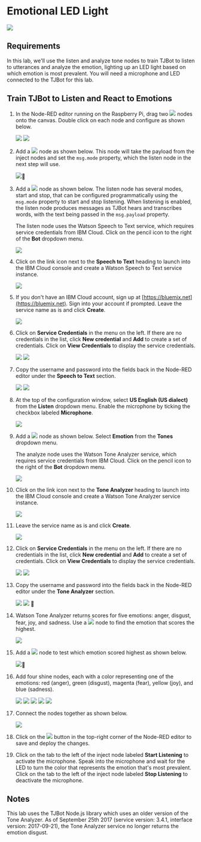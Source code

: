# Emotional LED Light

![](assets/tjbot.png)

## Requirements

In this lab, we'll use the listen and analyze tone nodes to train TJBot to listen to utterances and analyze the emotion, lighting up an LED light based on which emotion is most prevalent. You will need a microphone and LED connected to the TJBot for this lab.

## Train TJBot to Listen and React to Emotions

1. In the Node-RED editor running on the Raspberry Pi, drag two ![](assets/nodes/inject.png) nodes onto the canvas. Double click on each node and configure as shown below.

    ![](assets/1.1.png)
    ![](assets/1.2.png)    
 
2. Add a ![](assets/nodes/change.png) node as shown below. This node will take the payload from the inject nodes and set the `msg.mode` property, which the listen node in the next step will use.

    ![](assets/1.3.png)
3. Add a ![](assets/nodes/listen.png) node as shown below. The listen node has several modes, start and stop, that can be configured programmatically using the `msg.mode` property to start and stop listening. When listening is enabled, the listen node produces messages as TJBot hears and transcribes words, with the text being passed in the `msg.payload` property. 

    The listen node uses the Watson Speech to Text service, which requires service credentials from IBM Cloud. Click on the pencil icon to the right of the **Bot** dropdown menu.

    ![](assets/1.4.png)

4. Click on the link icon next to the **Speech to Text** heading to launch into the IBM Cloud console and create a Watson Speech to Text service instance.

    ![](assets/1.5.png)

5. If you don't have an IBM Cloud account, sign up at [https://bluemix.net](https://bluemix.net). Sign into your account if prompted. Leave the service name as is and click **Create**.

    ![](assets/1.6.png)

6. Click on **Service Credentials** in the menu on the left. If there are no credentials in the list, click **New credential** and **Add** to create a set of credentials. Click on **View Credentials** to display the service credentials.

    ![](assets/1.7.png)
    ![](assets/1.8.png)    

7. Copy the username and password into the fields back in the Node-RED editor under the **Speech to Text** section.

    ![](assets/1.9.png)
    ![](assets/1.10.png)    

8. At the top of the configuration window, select **US English (US dialect)** from the **Listen** dropdown menu. Enable the microphone by ticking the checkbox labeled **Microphone**.

    ![](assets/1.11.png)

9. Add a ![](assets/nodes/analyzetone.png) node as shown below. Select **Emotion** from the **Tones** dropdown menu.

    The analyze node uses the Watson Tone Analyzer service, which requires service credentials from IBM Cloud. Click on the pencil icon to the right of the **Bot** dropdown menu. 

    ![](assets/1.12.png)

10. Click on the link icon next to the **Tone Analyzer** heading to launch into the IBM Cloud console and create a Watson Tone Analyzer service instance.

    ![](assets/1.13.png)

11. Leave the service name as is and click **Create**.

    ![](assets/1.14.png)

12. Click on **Service Credentials** in the menu on the left. If there are no credentials in the list, click **New credential** and **Add** to create a set of credentials. Click on **View Credentials** to display the service credentials.

    ![](assets/1.15.png)
    ![](assets/1.16.png)    

13. Copy the username and password into the fields back in the Node-RED editor under the **Tone Analyzer** section.

    ![](assets/1.17.png)
    ![](assets/1.18.png)    
14. Watson Tone Analyzer returns scores for five emotions: anger, disgust, fear, joy, and sadness. Use a ![](assets/nodes/function.png) node to find the emotion that scores the highest.

    ![](assets/1.19.png)

15. Add a ![](assets/nodes/switch.png) node to test which emotion scored highest as shown below.

    ![](assets/1.20.png)
16. Add four shine nodes, each with a color representing one of the emotions: red (anger), green (disgust), magenta (fear), yellow (joy), and blue (sadness).

    ![](assets/1.21.png) 
    ![](assets/1.22.png) 
    ![](assets/1.23.png) 
    ![](assets/1.24.png)
    ![](assets/1.25.png)

17. Connect the nodes together as shown below.

    ![](assets/1.26.png) 
    
18. Click on the ![](assets/nodes/deploy.png) button in the top-right corner of the Node-RED editor to save and deploy the changes.

19. Click on the tab to the left of the inject node labeled **Start Listening** to activate the microphone. Speak into the microphone and wait for the LED to turn the color that represents the emotion that's most prevalent. Click on the tab to the left of the inject node labeled **Stop Listening** to deactivate the microphone.

## Notes

This lab uses the TJBot Node.js library which uses an older version of the Tone Analyzer. As of September 25th 2017 (service version: 3.4.1, interface version: 2017-09-21), the Tone Analyzer service no longer returns the emotion disgust. 